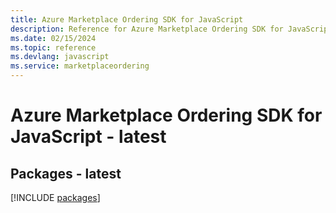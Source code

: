 ```yaml
---
title: Azure Marketplace Ordering SDK for JavaScript
description: Reference for Azure Marketplace Ordering SDK for JavaScript
ms.date: 02/15/2024
ms.topic: reference
ms.devlang: javascript
ms.service: marketplaceordering
---
```

# Azure Marketplace Ordering SDK for JavaScript - latest
## Packages - latest
[!INCLUDE [packages](marketplace-ordering-index.md)]